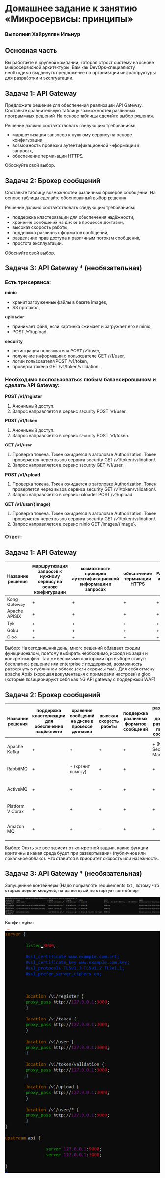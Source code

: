 # Домашнее задание к занятию «Микросервисы: принципы»

### Выполнил Хайруллин Ильнур

## Основная часть

Вы работаете в крупной компании, которая строит систему на основе микросервисной архитектуры.
Вам как DevOps-специалисту необходимо выдвинуть предложение по организации инфраструктуры для разработки и эксплуатации.

## Задача 1: API Gateway 

Предложите решение для обеспечения реализации API Gateway. Составьте сравнительную таблицу возможностей различных программных решений. На основе таблицы сделайте выбор решения.

Решение должно соответствовать следующим требованиям:
- маршрутизация запросов к нужному сервису на основе конфигурации,
- возможность проверки аутентификационной информации в запросах,
- обеспечение терминации HTTPS.

Обоснуйте свой выбор.

## Задача 2: Брокер сообщений

Составьте таблицу возможностей различных брокеров сообщений. На основе таблицы сделайте обоснованный выбор решения.

Решение должно соответствовать следующим требованиям:
- поддержка кластеризации для обеспечения надёжности,
- хранение сообщений на диске в процессе доставки,
- высокая скорость работы,
- поддержка различных форматов сообщений,
- разделение прав доступа к различным потокам сообщений,
- простота эксплуатации.

Обоснуйте свой выбор.

## Задача 3: API Gateway * (необязательная)

### Есть три сервиса:

**minio**
- хранит загруженные файлы в бакете images,
- S3 протокол,

**uploader**
- принимает файл, если картинка сжимает и загружает его в minio,
- POST /v1/upload,

**security**
- регистрация пользователя POST /v1/user,
- получение информации о пользователе GET /v1/user,
- логин пользователя POST /v1/token,
- проверка токена GET /v1/token/validation.

### Необходимо воспользоваться любым балансировщиком и сделать API Gateway:

**POST /v1/register**
1. Анонимный доступ.
2. Запрос направляется в сервис security POST /v1/user.

**POST /v1/token**
1. Анонимный доступ.
2. Запрос направляется в сервис security POST /v1/token.

**GET /v1/user**
1. Проверка токена. Токен ожидается в заголовке Authorization. Токен проверяется через вызов сервиса security GET /v1/token/validation/.
2. Запрос направляется в сервис security GET /v1/user.

**POST /v1/upload**
1. Проверка токена. Токен ожидается в заголовке Authorization. Токен проверяется через вызов сервиса security GET /v1/token/validation/.
2. Запрос направляется в сервис uploader POST /v1/upload.

**GET /v1/user/{image}**
1. Проверка токена. Токен ожидается в заголовке Authorization. Токен проверяется через вызов сервиса security GET /v1/token/validation/.
2. Запрос направляется в сервис minio GET /images/{image}.


### Ответ:

## Задача 1: API Gateway 

| Название решения | маршрутизация запросов к нужному сервису на основе конфигурации | возможность проверки аутентификационной информации в запросах | обеспечение терминации HTTPS | Расширяемая архитектура плагинов |
|------------------|-----------------------------------------------------------------|---------------------------------------------------------------|------------------------------|----------------------------------|
| Kong Gateway     | +                                                               | +                                                             | +                            | +                                |
| Apache APISIX    | +                                                               | +                                                             | +                            | +                                |
| Tyk              | +                                                               | +                                                             | +                            | +                                |
| Goku             | +                                                               | +                                                             | +                            | +                                |
| Gloo             | +                                                               | +                                                             | +                            | +                                |


Выбор: На сегодняшний день, много решений обладает сходим функциионалом, поэтому выбирать необходимо, исходя из задач и конкретных фич. Так же весомыми фактороми при выборе станут: бесплатное решение или enterprise с поддержкой, возможность развернуть в публичном облаке (если сервисы там).
Для себя отмечу apache Apsix (хорошая документация с примерами настроек) и gloo (которые позиционируют себя как NG API gateway c поддержкой WAF)

## Задача 2: Брокер сообщений

| Название решения | поддержка кластеризации для обеспечения надёжности | хранение сообщений на диске в процессе доставки | высокая скорость работы | поддержка различных форматов сообщений | разделение прав доступа к различным потокам сообщений | простота эксплуатации                  |
|------------------|----------------------------------------------------|-------------------------------------------------|-------------------------|----------------------------------------|-------------------------------------------------------|----------------------------------------|
| Apache Kafka     | +                                                  | +                                               | +                       | +                                      | + (Kafka Security Manager)                            | ставится просто + хорошая документация |
| RabbitMQ         | +                                                  | - (хранит ссылку)                               | +                       | +                                      | +                                                     | Хорошая документация с примерами       |
| ActiveMQ         | +                                                  | +                                               | -                       | +                                      | +                                                     | продукт старый, документация скудна    |
| Platform V Corax | +                                                  | +                                               | +                       | +                                      | +                                                     | клауд решение на базе кафки            |
| Amazon MQ        | +                                                  | +                                               | -                       | +                                      | +                                                     | клауд решение, хорошая документация    |


Выбор: Опять же все зависит от конкретной задачи, какие функции критичны и какая среда будет при развертывании (публичное или локальное облако). Что ставится в приоритет скорость или надежность.


## Задача 3: API Gateway * (необязательная)

Запущенные контейнеры (Надо поправлять requirements.txt , потому что старые версии модулей, из-за который не стартует контейнер)

![1](img/1.png)

Конфиг nginx:

![2](img/2.png)